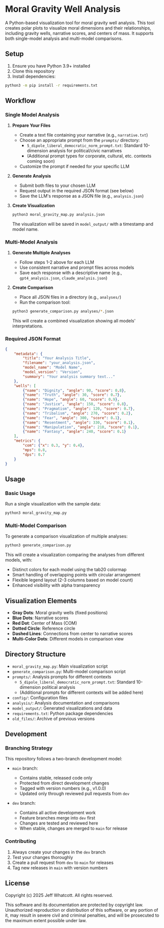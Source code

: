 # Moral Gravity Well Analysis

A Python-based visualization tool for moral gravity well analysis. This tool creates polar plots to visualize moral dimensions and their relationships, including gravity wells, narrative scores, and centers of mass. It supports both single-model analysis and multi-model comparisons.

## Setup

1. Ensure you have Python 3.9+ installed
2. Clone this repository
3. Install dependencies:
```bash
python3 -m pip install -r requirements.txt
```

## Workflow

### Single Model Analysis

1. **Prepare Your Files**
   - Create a text file containing your narrative (e.g., `narrative.txt`)
   - Choose an appropriate prompt from the `prompts/` directory:
     - `5_dipole_liberal_democratic_norm_prompt.txt`: Standard 10-dimension analysis for political/civic narratives
     - (Additional prompt types for corporate, cultural, etc. contexts coming soon)
   - Customize the prompt if needed for your specific LLM

2. **Generate Analysis**
   - Submit both files to your chosen LLM
   - Request output in the required JSON format (see below)
   - Save the LLM's response as a JSON file (e.g., `analysis.json`)

3. **Create Visualization**
   ```bash
   python3 moral_gravity_map.py analysis.json
   ```
   The visualization will be saved in `model_output/` with a timestamp and model name.

### Multi-Model Analysis

1. **Generate Multiple Analyses**
   - Follow steps 1-2 above for each LLM
   - Use consistent narrative and prompt files across models
   - Save each response with a descriptive name (e.g., `gpt4_analysis.json`, `claude_analysis.json`)

2. **Create Comparison**
   - Place all JSON files in a directory (e.g., `analyses/`)
   - Run the comparison tool:
   ```bash
   python3 generate_comparison.py analyses/*.json
   ```
   This will create a combined visualization showing all models' interpretations.

### Required JSON Format
```json
{
    "metadata": {
        "title": "Your Analysis Title",
        "filename": "your_analysis.json",
        "model_name": "Model Name",
        "model_version": "Version",
        "summary": "Your analysis summary text..."
    },
    "wells": [
        {"name": "Dignity", "angle": 90, "score": 0.8},
        {"name": "Truth", "angle": 30, "score": 0.7},
        {"name": "Hope", "angle": 60, "score": 0.9},
        {"name": "Justice", "angle": 150, "score": 0.8},
        {"name": "Pragmatism", "angle": 120, "score": 0.7},
        {"name": "Tribalism", "angle": 270, "score": 0.2},
        {"name": "Fear", "angle": 300, "score": 0.1},
        {"name": "Resentment", "angle": 330, "score": 0.1},
        {"name": "Manipulation", "angle": 210, "score": 0.1},
        {"name": "Fantasy", "angle": 240, "score": 0.1}
    ],
    "metrics": {
        "com": {"x": 0.3, "y": 0.4},
        "mps": 0.8,
        "dps": 0.7
    }
}
```

## Usage

### Basic Usage
Run a single visualization with the sample data:
```bash
python3 moral_gravity_map.py
```

### Multi-Model Comparison
To generate a comparison visualization of multiple analyses:
```bash
python3 generate_comparison.py
```

This will create a visualization comparing the analyses from different models, with:
- Distinct colors for each model using the tab20 colormap
- Smart handling of overlapping points with circular arrangement
- Flexible legend layout (2-3 columns based on model count)
- Enhanced visibility with alpha transparency

## Visualization Elements

- **Gray Dots**: Moral gravity wells (fixed positions)
- **Blue Dots**: Narrative scores
- **Red Dot**: Center of Mass (COM)
- **Dotted Circle**: Reference circle
- **Dashed Lines**: Connections from center to narrative scores
- **Multi-Color Dots**: Different models in comparison view

## Directory Structure

- `moral_gravity_map.py`: Main visualization script
- `generate_comparison.py`: Multi-model comparison script
- `prompts/`: Analysis prompts for different contexts
  - `5_dipole_liberal_democratic_norm_prompt.txt`: Standard 10-dimension political analysis
  - (Additional prompts for different contexts will be added here)
- `config/`: Configuration files
- `analysis/`: Analysis documentation and comparisons
- `model_output/`: Generated visualizations and data
- `requirements.txt`: Python package dependencies
- `old_files/`: Archive of previous versions

## Development

### Branching Strategy

This repository follows a two-branch development model:

- `main` branch:
  - Contains stable, released code only
  - Protected from direct development changes
  - Tagged with version numbers (e.g., v1.0.0)
  - Updated only through reviewed pull requests from `dev`

- `dev` branch:
  - Contains all active development work
  - Feature branches merge into `dev` first
  - Changes are tested and reviewed here
  - When stable, changes are merged to `main` for release

### Contributing

1. Always create your changes in the `dev` branch
2. Test your changes thoroughly
3. Create a pull request from `dev` to `main` for releases
4. Tag new releases in `main` with version numbers

## License

Copyright (c) 2025 Jeff Whatcott. All rights reserved.

This software and its documentation are protected by copyright law. Unauthorized reproduction or distribution of this software, or any portion of it, may result in severe civil and criminal penalties, and will be prosecuted to the maximum extent possible under law. 